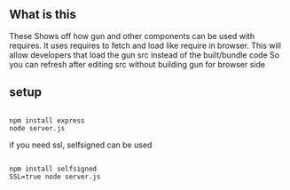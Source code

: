 What is this
------------

These Shows off how gun and other components can be used with requires. 
It uses requires to fetch and load like require in browser.
This will allow developers that load the gun src instead of the built/bundle code
So you can refresh after editing src without building gun for browser side


setup
-----

```

npm install express
node server.js

```


if you need ssl,  selfsigned can be used
```

npm install selfsigned
SSL=true node server.js

```




